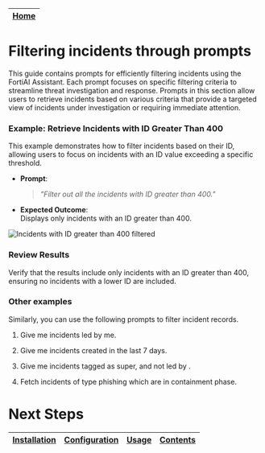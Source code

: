 | [Home](../README.md) |
|----------------------|

# Filtering incidents through prompts

This guide contains prompts for efficiently filtering incidents using the FortiAI Assistant. Each prompt focuses on specific filtering criteria to streamline threat investigation and response. Prompts in this section allow users to retrieve incidents based on various criteria that provide a targeted view of incidents under investigation or requiring immediate attention.

### Example: Retrieve Incidents with ID Greater Than 400

This example demonstrates how to filter incidents based on their ID, allowing users to focus on incidents with an ID value exceeding a specific threshold.

* **Prompt**:  
   > _"Filter out all the incidents with ID greater than 400."_

* **Expected Outcome**:  
   Displays only incidents with an ID greater than 400.

![Incidents with ID greater than 400 filtered](./res/filter-incidents-id-greater-400.png)

### Review Results

Verify that the results include only incidents with an ID greater than 400, ensuring no incidents with a lower ID are included.

### Other examples

Similarly, you can use the following prompts to filter incident records.

1. Give me incidents led by me.
 
2. Give me incidents created in the last 7 days.
 
3. Give me incidents tagged as super, and not led by <user-1>.
 
4. Fetch incidents of type phishing which are in containment phase.

# Next Steps

| [Installation](./setup.md#installation) | [Configuration](./setup.md#configuration) | [Usage](./usage.md) | [Contents](./contents.md) |
| --------------------------------------- | ----------------------------------------- | ------------------- | ------------------------- |
